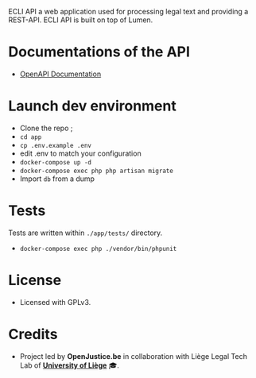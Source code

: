 
ECLI API a web application used for processing legal text and providing a REST-API. ECLI API is built on top of Lumen.

# Documentations of the API
- [OpenAPI Documentation](https://api-ecli.openjustice.lltl.be/api-docs.html)

# Launch dev environment
- Clone the repo ;
- `cd app`
- `cp .env.example .env`
- edit .env to match your configuration
- `docker-compose up -d`
- `docker-compose exec php php artisan migrate`
- Import `db` from a dump

# Tests
Tests are written within `./app/tests/` directory. 

- `docker-compose exec php ./vendor/bin/phpunit`

# License
- Licensed with GPLv3.

# Credits
- Project led by **OpenJustice.be** in collaboration with Liège Legal Tech Lab of **[University of Liège](https://legaltech.uliege.be/)** 🎓.
